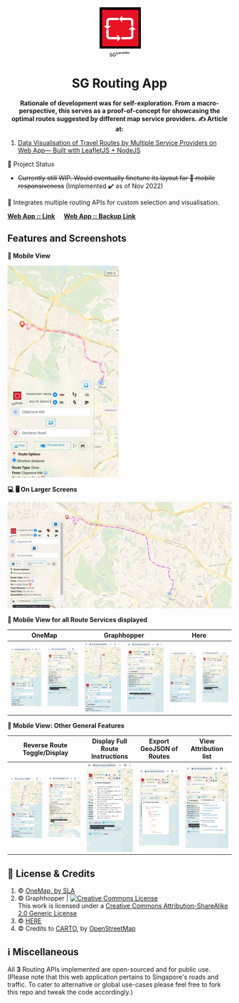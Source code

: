 <div align="center">
  <img src='https://github.com/incubated-geek-cc/sg-routing-app/raw/main/public/img/logo.png' width='96' height='96' alt='logo' />
  <div>sɢᴿᵒᵘᵗᵉʳ</div>
  <h1 dir="auto">SG Routing App</h1>

**Rationale of development was for self-exploration. From a macro-perspective, this serves as a proof-of-concept for showcasing the optimal routes suggested by different map service providers. ✍ Article at:**
<div align="left">
	<ol>
		<li><a href='https://towardsdatascience.com/data-visualisation-of-travel-routes-by-multiple-service-providers-on-web-app-built-with-leafletjs-dee2117647e9' target='_blank'>Data Visualisation of Travel Routes by Multiple Service Providers on Web App— Built with LeafletJS + NodeJS</a></li>
	</ol>
</div>
</div>

📌 Project Status
* <del>Currently still WIP. Would eventually finetune its layout for 📱 mobile responsiveness</del> (Implemented ✔️ as of Nov 2022)

🧰  Integrates multiple routing APIs for custom selection and visualisation.

[**Web App :: Link**](https://sg-routing-app.glitch.me/) &nbsp;&nbsp;&nbsp; [**Web App :: Backup Link**](https://sg-routing-app.onrender.com/) 

## Features and Screenshots

<p><strong>📱 Mobile View</strong></p>
<img src="https://github.com/incubated-geek-cc/sg-routing-app/raw/main/public/img/mobile_ui.jpg" width="250px" />

<p><strong>💻 🖥️ On Larger Screens</strong></p>
<img src="https://github.com/incubated-geek-cc/sg-routing-app/raw/main/public/img/non_mobile_ui.jpg" width="800px" />

<p><strong>📱 Mobile View for all Route Services displayed</strong></p>
<table>
	<thead>
		<tr>
			<th align='center' colspan='2'>OneMap</th>
			<th align='center' colspan='2'>Graphhopper</th>
			<th align='center' colspan='2'>Here</th>
		</tr>
	</thead>
	<tbody>
		<tr>
			<td align='center'><img src="https://github.com/incubated-geek-cc/sg-routing-app/raw/main/public/img/OneMapRoute.jpg" width="250px" /></td> 
			<td align='center'><img src="https://github.com/incubated-geek-cc/sg-routing-app/raw/main/public/img/OneMapRouteDetails.jpg" width="250px" /></td> 
			<td align='center'><img src="https://github.com/incubated-geek-cc/sg-routing-app/raw/main/public/img/GraphhopperRoute.jpg" width="250px" /></td> 
			<td align='center'><img src="https://github.com/incubated-geek-cc/sg-routing-app/raw/main/public/img/GraphhopperRouteDetails.jpg" width="250px" /></td> 
			<td align='center'><img src="https://github.com/incubated-geek-cc/sg-routing-app/raw/main/public/img/HereRoute.jpg" width="250px" /></td>
			<td align='center'><img src="https://github.com/incubated-geek-cc/sg-routing-app/raw/main/public/img/HereRouteDetails.jpg" width="250px" /></td>
		</tr>
	</tbody>
</table>

<p><strong>📱 Mobile View: Other General Features</strong></p>
<table>
	<thead>
		<tr>
			<th align='center' colspan='2'>Reverse Route Toggle/Display</th>
			<th align='center'>Display Full Route Instructions</th>
			<th align='center'>Export GeoJSON of Routes</th>
			<th align='center'>View Attribution list</th>
		</tr>
	</thead>
	<tbody>
		<tr>
			<td align='center'><img src="https://github.com/incubated-geek-cc/sg-routing-app/raw/main/public/img/Reverse_Direction_Route.jpg" width="250px" /></td> 
			<td align='center'><img src="https://github.com/incubated-geek-cc/sg-routing-app/raw/main/public/img/Reverse_Route_Details.jpg" width="250px" /></td>
			<td align='center'><img src="https://github.com/incubated-geek-cc/sg-routing-app/raw/main/public/img/RouteInstructions.jpg" width="250px" /></td> 
			<td align='center'><img src="https://github.com/incubated-geek-cc/sg-routing-app/raw/main/public/img/ExportGeoJSONData.jpg" width="250px" /></td>
			<td align='center'><img src="https://github.com/incubated-geek-cc/sg-routing-app/raw/main/public/img/AttributionList.jpg" width="250px" /></td>
		</tr>
	</tbody>
</table>

## 📜 License & Credits

<ol>
	<li>© <a href="https://www.onemap.sg/legal/termsofuse.html" target="_blank">OneMap, by <a href="http://SLA.gov.sg" target="_blank"><abbr title="Singapore Land Authority">SLA</abbr></a></a>
	<li>© Graphhopper | <a rel="license" href="http://creativecommons.org/licenses/by-sa/2.0/"><img alt="Creative Commons License" style="border-width:0" src="https://i.creativecommons.org/l/by-sa/2.0/88x31.png" /></a><br />This work is licensed under a <a rel="license" href="http://creativecommons.org/licenses/by-sa/2.0/">Creative Commons Attribution-ShareAlike 2.0 Generic License</a></li>
	<li>© <a href="https://legal.here.com/en-gb/terms/acceptable-use-policy" target="_blank">HERE</a></li>
	<li>© Credits to <a href="https://carto.com/attributions" target="_blank"> CARTO</a>, by <a href="http://www.openstreetmap.org/copyright" target="_blank">OpenStreetMap</a></li>
</ol>

## ℹ Miscellaneous

All <strong>3</strong> Routing APIs implemented are open-sourced and for public use. (Please note that this web application pertains to Singapore's roads and traffic. To cater to alternative or global use-cases please feel free to fork this repo and tweak the code accordingly.)